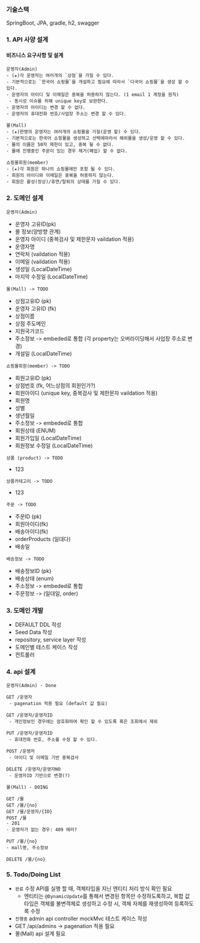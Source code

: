 ### 기술스택
SpringBoot, JPA, gradle, h2, swagger

### 1. API 사양 설계
#### 비즈니스 요구사항 및 설계
 ```
 운영자(Admin)
 - (★)각 운영자는 여러개의 `상점`을 가질 수 있다.
 - 기본적으로는 `한국어 쇼핑몰`을 개설하고 필요에 따라서 `다국어 쇼핑몰`을 생성 할 수 있다.
 - 운영자의 아이디 및 이메일은 중복을 허용하지 않는다. (1 email 1 계정을 원칙)
  - 동시성 이슈를 위해 unique key로 보완한다.
 - 운영자의 아이디는 변경 할 수 없다.
 - 운영자의 휴대전화 번호/사업장 주소는 변경 할 수 있다.
 ```
 ```
 몰(Mall)
 - (★)한명의 운영자는 여러개의 쇼핑몰을 가질(운영 할) 수 있다.
 - 기본적으로는 한국어 쇼핑몰을 생성하고 선택에따라서 해외몰을 생성/운영 할 수 있다.
 - 몰의 이름은 50자 제한이 있고, 중복 될 수 없다.
 - 몰에 진행중인 주문이 있는 경우 제거(폐업) 할 수 없다.
 ```
 ```
 쇼핑몰회원(member)
 - (★)각 회원은 하나의 쇼핑몰에만 포함 될 수 있다.
 - 회원의 아이디와 이메일은 중복을 허용하지 않는다.
 - 회원은 활성(정상)/휴면/탈퇴의 상태를 가질 수 있다.
 ```

### 2. 도메인 설계
``운영자(Admin)``
- 운영자 고유ID(pk)
- 몰 정보(양방향 관계)
- 운영자 아이디 (중복검사 및 제한문자 vaildation 적용)
- 운영자명
- 연락처 (vaildation 적용)
- 이메일 (vaildation 적용)
- 생성일 (LocalDateTime)
- 마지막 수정일 (LocalDateTime)

``몰(Mall) -> TODO``
- 상점고유ID (pk)
- 운영자 고유ID (fk)
- 상점이름
- 상점 주도메인
- 지원국가코드
- 주소정보 -> embeded로 통합 (각 property는 오버라이딩해서 사업장 주소로 변경)
- 개설일 (LocalDateTime)

``쇼핑몰회원(member) -> TODO``
- 회원고유ID (pk)
- 상점번호 (fk, 어느상점의 회원인가?)
- 회원아이디 (unique key, 중복검사 및 제한문자 vaildation 적용)
- 회원명
- 성별
- 생년월일
- 주소정보 -> embeded로 통합
- 회원상태 (ENUM)
- 회원가입일 (LocalDateTime)
- 회원정보 수정일 (LocalDateTime)

``상품 (product) -> TODO``
- 123

``상품카테고리 -> TODO``
- 123

``주문 -> TODO``
- 주문ID (pk)
- 회원아이디(fk)
- 배송아이디(fk)
- orderProducts (일대다)
- 배송일

``배송정보 -> TODO``
- 배송정보ID (pk)
- 배송상태 (enum)
- 주소정보 -> embeded로 통합
- 주문정보 -> (일대일, order)

### 3. 도메인 개발
- DEFAULT DDL 작성
- Seed Data 작성
- repository, service layer 작성
- 도메인별 테스트 케이스 작성
- 컨트롤러

### 4. api 설계
``운영자(Admin) - Done``
```
GET /운영자
 - pagenation 적용 필요 (default 값 필요)

GET /운영자/운영자ID
 - 개인정보인 경우에는 암호화하여 확인 할 수 있도록 혹은 조회에서 제외

PUT /운영자/운영자ID
 - 휴대전화 번호, 주소를 수정 할 수 있다.

POST /운영자
 - 아이디 및 이메일 기반 중복검사

DELETE /운영자/운영자NO
 - 운영자ID 기반으로 변경(?)

```

``몰(Mall) - DOING``
```
GET /몰
GET /몰/{no}
GET /몰/운영자/{ID}
POST /몰
- 201
- 운영자가 없는 경우: 409 에러?

PUT /몰/{no}
- mall명, 주소정보 

DELETE /몰/{no}
```

### 5. Todo/Doing List
- `완료` 수정 API를 실행 할 때, 객체타입을 지닌 엔티티 처리 방식 확인 필요
    - 엔티티는 `@DynamicUpdate`를 통해서 변경된 항목만 수정하도록하고, 복합 값 타입은 객체를 불변객체로 생성하고 수정 시, 객체 자체를 재생성하여 등록하도록 수정
- `진행중` admin api controller mockMvc 테스트 케이스 작성
- GET /api/admins -> pagenation 적용 필요
- 몰(Mall) api 설계 필요
